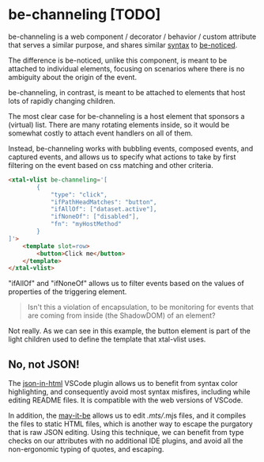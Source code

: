 # be-channeling [TODO]

be-channeling is a web component / decorator / behavior / custom attribute that serves a similar purpose, and shares similar [syntax](https://github.com/bahrus/be-noticed/blob/baseline/types.d.ts) to [be-noticed](https://github.com/bahrus/be-noticed).

The difference is be-noticed, unlike this component, is meant to be attached to individual elements, focusing on scenarios where there is no ambiguity about the origin of the event.

be-channeling, in contrast, is meant to be attached to elements that host lots of rapidly changing children.

The most clear case for be-channeling is a host element that sponsors a (virtual) list.  There are many rotating elements inside, so it would be somewhat costly to attach event handlers on all of them.

Instead, be-channeling works with bubbling events, composed events, and captured events, and allows us to specify what actions to take by first filtering on the event based on css matching and other criteria.

```html
<xtal-vlist be-channeling='[
        {
            "type": "click",
            "ifPathHeadMatches": "button",
            "ifAllOf": ["dataset.active"],
            "ifNoneOf": ["disabled"],
            "fn": "myHostMethod"
        }
]'>
    <template slot=row>
        <button>Click me</button>
    </template>
</xtal-vlist>
```

"ifAllOf" and "ifNoneOf" allows us to filter events based on the values of properties of the triggering element.

> Isn't this a violation of encapsulation, to be monitoring for events that are coming from inside (the ShadowDOM) of an element?

Not really.  As we can see in this example, the button element is part of the light children used to define the template that xtal-vlist uses.

## No, not JSON!

The [json-in-html](https://marketplace.visualstudio.com/items?itemName=andersonbruceb.json-in-html) VSCode plugin allows us to benefit from syntax color highlighting, and consequently avoid most syntax misfires, including while editing README files.  It is compatible with the web versions of VSCode.

In addition, the [may-it-be](https://github.com/bahrus/may-it-be) allows us to edit *.mts/*.mjs files, and it compiles the files to static HTML files, which is another way to escape the purgatory that is raw JSON editing.  Using this technique, we can benefit from type checks on our attributes with no additional IDE plugins, and avoid all the non-ergonomic typing of quotes, and escaping.



